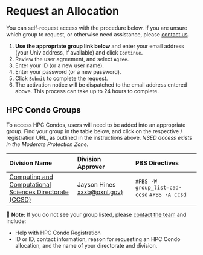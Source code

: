 # Request an Allocation

You can self-request access with the procedure below. If you are unsure which group to request, or otherwise need assistance, please [contact us](../../support.md).

1. **Use the appropriate group link below** and enter your email address \(your Univ address, if available\) and click `Continue`.
2. Review the  user agreement, and select `Agree`.
3. Enter your  ID \(or a new  user name\).
4. Enter your  password \(or a new  password\).
5. Click `Submit` to complete the  request.  
6. The activation notice will be dispatched to the email address entered above. This process can take up to 24 hours to complete.

## HPC Condo Groups

To access HPC Condos, users will need to be added into an appropriate group. Find your group in the table below, and click on the respective / registration URL, as outlined in the instructions above. _NSED access exists in the Moderate Protection Zone._

| Division Name | Division Approver | PBS Directives |
| :--- | :--- | :--- |
| [Computing and Computational  Sciences Directorate \(CCSD\)](https://.univ.edu//groups/cad-ccsd/) | Jayson Hines [xxxb@oxnl.gov\)](mailto:hiXXXXnl.gov) | `#PBS -W group_list=cad-ccsd`   `#PBS -A ccsd` |

📝 **Note:** If you do not see your group listed, please [contact the team](../../support.md) and include:

* Help with HPC Condo Registration  
*  ID or  ID, contact information, reason for requesting an HPC Condo allocation, and the name of your directorate and division.


